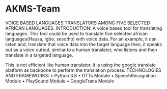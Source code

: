 # AKMS-Team
VOICE BASED LANGUAGES TRANSLATORS AMONG FIVE SELECTED AFRICAN LANGUAGES.
INTRODUCTION: 
A voice based tool for translating languages. This tool could be used to translate five selected african languages(Hausa, Igbo, sesotho) with voice data. For an example, it can listen and, translate that voice data into the target language then, it speaks out as a voice output, similar to a human translator, who listens and then translate in a targeted language.

This is not efficient like human translator, it is using the google translate platform as backbone to perform the translation process.
TECHNOLOGIES AND FRAMEWORKS: 
• Python 3.8
• GTTs Module
• SpeechRecognition Module
• PlaySound Module
• GoogleTrans Module
